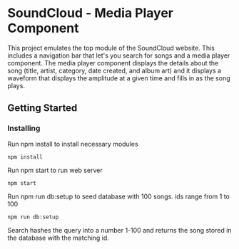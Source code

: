 # SoundCloud - Media Player Component

This project emulates the top module of the SoundCloud website.  This includes a navigation bar that let's you search for songs and a media player component.  The media player component displays the details about the song (title, artist, category, date created, and album art) and it displays a waveform that displays the amplitude at a given time and fills in as the song plays.

## Getting Started

### Installing

Run npm install to install necessary modules

```
npm install
```

Run npm start to run web server
```
npm start
```

Run npm run db:setup to seed database with 100 songs.  ids range from 1 to 100

```
npm run db:setup
```

Search hashes the query into a number 1-100 and returns the song stored in the database with the matching id.